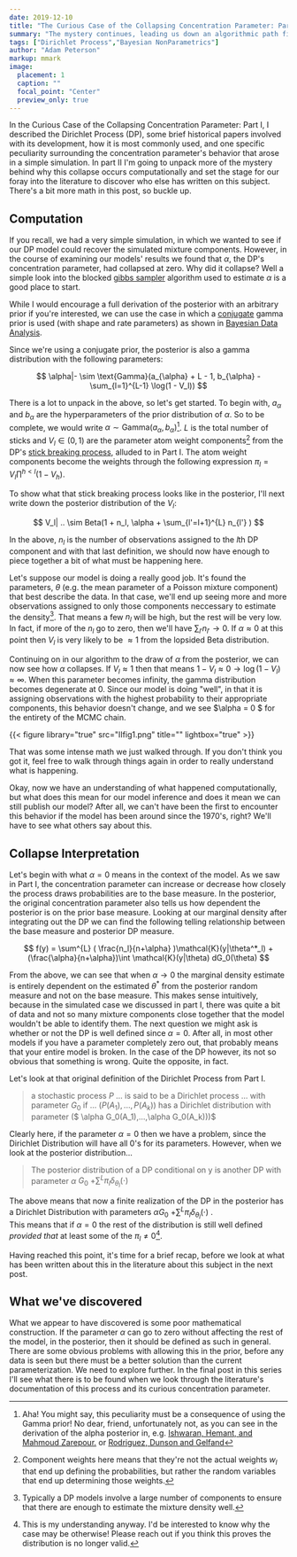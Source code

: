 ```yaml
---
date: 2019-12-10
title: "The Curious Case of the Collapsing Concentration Parameter: Part II"
summary: "The mystery continues, leading us down an algorithmic path filled with broken sticks."
tags: ["Dirichlet Process","Bayesian NonParametrics"]
author: "Adam Peterson"
markup: mmark
image:
  placement: 1
  caption: ""
  focal_point: "Center"
  preview_only: true 
---
```



In the Curious Case of the Collapsing Concentration Parameter: Part I, I described the Dirichlet Process (DP), some brief historical
papers involved with its development, how it is most commonly used, and one specific peculiarity surrounding the
concentration parameter's behavior that arose in a simple simulation. In part II I'm going to unpack more of the mystery behind why this collapse occurs computationally and set the stage
for our foray into the literature to discover who else has written on this subject. There's a bit more math in this post, so buckle up.

## Computation 

If you recall, we had a very simple simulation, in which we wanted to see if our DP model could recover the simulated mixture components. However, in the course of examining our models' results
we found that $\alpha$, the DP's concentration parameter, had collapsed at zero. 
Why did it collapse? Well a simple look into the blocked [gibbs sampler](https://en.wikipedia.org/wiki/Gibbs_sampling) algorithm used to estimate $\alpha$ is a good place to start.

While I would encourage a full derivation of the posterior with an arbitrary prior if you're interested, we can use the case 
in which a [conjugate](https://en.wikipedia.org/wiki/Conjugate_prior) gamma prior is used (with shape and rate parameters) as shown in [Bayesian Data Analysis](http://www.stat.columbia.edu/~gelman/book/).

Since we're using a conjugate prior, the posterior is also a gamma distribution with the following parameters:


$$
\alpha|- \sim \text{Gamma}(a_{\alpha} + L - 1, b_{\alpha} - \sum_{l=1}^{L-1} \log(1 - V_l))
$$


There is a lot to unpack in the above, so let's get started. To begin with, $a_{\alpha}$ and $b_{\alpha}$ are the hyperparameters of the prior distribution of $\alpha$.
So to be complete, we would write $\alpha \sim \text{Gamma}(a_{\alpha},b_{\alpha})$[^1]. $L$ is the total number of sticks and $V_l \in (0,1)$ are the parameter atom weight components[^2] from the 
DP's [stick breaking process](https://en.wikipedia.org/wiki/Dirichlet_process#The_stick-breaking_process), alluded to in Part I. The atom weight components become the weights
through the following expression $\pi_l = V_l \prod^{h < l} (1-V_h)$.

To show what that stick breaking process looks like in the posterior, I'll next write down the posterior distribution of the $V_l$:

$$
V_l| .. \sim Beta(1 + n_l, \alpha + \sum_{l'=l+1}^{L} n_{l'} )
$$

In the above, $n_l$ is the number of observations assigned to the  $l$th DP component and with that last definition, we should now have enough to piece together a bit of what must be happening here.

Let's suppose our model is doing a really good job. It's found the parameters, $\theta$ (e.g. the mean parameter of a Poisson mixture component) that best describe the data.
In that case, we'll end up seeing more and more observations assigned to only those components neccessary to estimate the density[^3]. That means a few $n_{l}$ will be high, but the rest will be very low.
In fact, if more of the $n_{l}$ go to zero, then we'll have $\sum_{l'} n_{l'} \to 0$.  If $\alpha \approx 0$ at this point then  $V_{l}$ is very likely to be $\approx 1$ from
the lopsided Beta distribution.

Continuing on in our algorithm to the draw of $\alpha$ from the posterior, we can now see how $\alpha$ collapses. If $V_{l} \approx 1$ then that means 
$1 - V_{l} \approx 0 \rightarrow \log(1-V_{l}) \approx \infty$. When this parameter becomes infinity, the gamma distribution becomes degenerate at 0. Since our model is doing "well",
in that it is assigning observations with the highest probability to their appropriate components, this behavior doesn't change, and we see $\alpha = 0 $ for the entirety of the MCMC chain.


{{< figure library="true" src="IIfig1.png" title="" lightbox="true" >}}


That was some intense math we just walked through. If you don't think you got it, feel free to walk through things again in order to really understand what is happening.


Okay, now we have an understanding of what happened computationally, but what does this mean for our model inference and does it mean we can still publish our model? After all,
we can't have been the first to encounter this behavior if the model has been around since the 1970's, right? We'll have to see what others say about this.


## Collapse Interpretation


Let's begin with what $\alpha =0$ means in the context of the model. As we saw in Part I, the concentration parameter can increase or decrease how closely the 
process draws probabilities are to the base measure. In the posterior, the original concentration parameter also tells us how dependent the posterior is on the prior 
base measure. Looking at our marginal density after integrating out the DP we can find the following telling relationship between the base measure and posterior DP measure.

$$
f(y) = \sum^{L}  ( \frac{n_l}{n+\alpha} )\mathcal{K}(y|\theta^*_l) + (\frac{\alpha}{n+\alpha})\int \mathcal{K}(y|\theta) dG_0(\theta)
$$

From the above, we can see that when $\alpha \to 0$ the marginal density estimate is entirely dependent on the estimated $\theta^*$ from the posterior random measure and not on the base measure. This
makes sense intuitively, because in the simulated case we discussed in part I, there was quite a bit of data and not so many mixture components close together that
the model wouldn't be able to identify them. The next question we might ask is whether or not the DP is well defined since $\alpha=0$. After all, in most other
models if you have a parameter completely zero out, that probably means that your entire model is broken. In the case of the DP however, its not so obvious that something is wrong.
Quite the opposite, in fact.

Let's look at that original definition of the Dirichlet Process from Part I.

> a stochastic process $P$ ... is said to be a Dirichlet process ... with parameter $G_0$ if ... $(P(A_1),...,P(A_k))$ has a Dirichlet distribution with parameter ($ \alpha G_0(A_1),...,\alpha G_0(A_k)))$ 


Clearly here, if the parameter $\alpha=0$ then we have a problem, since the Dirichlet Distribution will have all 0's for its parameters. However, when we look at the posterior distribution...

> The posterior distribution of a DP conditional on y is another DP with parameter $\alpha$ $G_{0}$  $+ \sum^L \pi_{l} \delta_{\theta_{l}} (\cdot)$

The above means that now a finite realization of the DP in the posterior has a Dirichlet Distribution with parameters $\alpha G_{0}$ $+ \sum^L \pi_{l} \delta_{\theta_{l}} (\cdot)$ .  
This means that if $\alpha=0$ the rest of the distribution is still well defined *provided that* at least some of the $\pi_{l} \neq 0$[^4].

Having reached this point, it's time for a brief recap, before we look at what has been written about this in the literature about this subject in the next post.


## What we've discovered


What we appear to have discovered is some poor mathematical construction. If the parameter $\alpha$ can go to zero without affecting the rest of the model,
in the posterior, then it should be defined as such in general. There are some obvious problems with allowing this in the prior, before any 
data is seen but there must be a better solution than the current parameterization. We need to explore further. In the final post in this series
I'll see what there is to be found when we look through the literature's documentation of this process and its curious concentration parameter.





[^1]: Aha! You might say, this peculiarity must be a consequence of using the Gamma prior! No dear, friend, unfortunately not, as you can see in the derivation of the alpha posterior in, e.g. [Ishwaran, Hemant, and Mahmoud Zarepour.](https://academic.oup.com/biomet/article/87/2/371/221380) or [Rodriguez, Dunson and Gelfand](https://amstat.tandfonline.com/doi/abs/10.1198/016214508000000553)
[^2]: Component weights here means that they're not the actual weights $w_l$ that end up defining the probabilities, but rather the random variables that end up determining those weights.
[^3]: Typically a DP models involve a large number of components to ensure that there are enough to estimate the mixture density well.
[^4]: This is my understanding anyway. I'd be interested to know why the case may be otherwise! Please reach out if you think this proves the distribution is no longer valid. 
